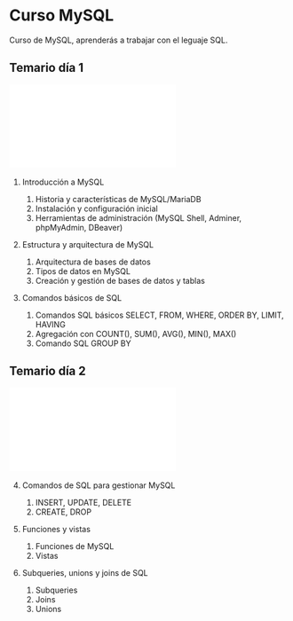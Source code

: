 # Curso MySQL

Curso de MySQL, aprenderás a trabajar con el leguaje SQL.

## Temario día 1

![Presentación día 1](mysql_dia1.pdf)

1. Introducción a MySQL
	1. Historia y características de MySQL/MariaDB
	2. Instalación y configuración inicial
	3. Herramientas de administración (MySQL Shell, Adminer, phpMyAdmin, DBeaver)

2. Estructura y arquitectura de MySQL
	1. Arquitectura de bases de datos
	2. Tipos de datos en MySQL
	3. Creación y gestión de bases de datos y tablas

3. Comandos básicos de SQL
	1. Comandos SQL básicos SELECT, FROM, WHERE, ORDER BY, LIMIT, HAVING
	2. Agregación con COUNT(), SUM(), AVG(), MIN(), MAX()
	3. Comando SQL GROUP BY

## Temario día 2

![Presentación día 2](mysql_dia2.pdf)

4. Comandos de SQL para gestionar MySQL
	1. INSERT, UPDATE, DELETE
	2. CREATE, DROP

5. Funciones y vistas
	1. Funciones de MySQL
	2. Vistas

6. Subqueries, unions y joins de SQL
	1. Subqueries
	2. Joins
	3. Unions